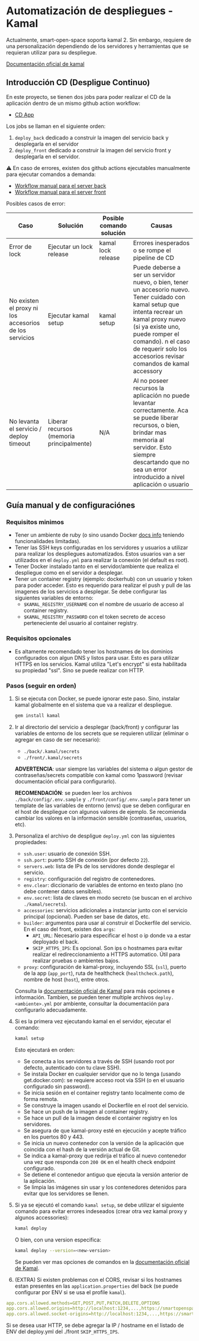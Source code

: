 # Automatización de despliegues - Kamal

Actualmente, smart-open-space soporta kamal 2. Sin embargo, requiere de una personalización dependiendo de los servidores y herramientas que se requieran utilizar para su despliegue. 

[Documentación oficial de kamal](https://kamal-deploy.org/docs/installation/)

## Introducción CD (Despligue Continuo)

En este proyecto, se tienen dos jobs para poder realizar el CD de la aplicación dentro de un mismo github action workflow:
- [CD App](/.github/workflows/cd-app.yml)

Los jobs se llaman en el siguiente orden:
 1. `deploy_back` dedicado a construir la imagen del servicio back y desplegarla en el servidor
 2. `deploy_front` dedicado a construir la imagen del servicio front y desplegarla en el servidor. 

:warning: En caso de errores, existen dos github actions ejecutables manualmente para ejecutar comandos a demanda:
- [Workflow manual para el server back](/.github/workflows/kamal-back-command.yml)
- [Workflow manual para el server front](/.github/workflows/kamal-back-command.yml)

Posibles casos de error:

| Caso                                       | Solución                                  | Posible comando solución           | Causas                                                                                                                                                                                                                   |
| ------------------------------------------ | ----------------------------------------- | ------------------ | ------------------------------------------------------------------------------------------------------------------------------------------------------------------------------------------------------------------------ |
| Error de lock                              | Ejecutar un lock release                  | kamal lock release | Errores inesperados o se rompe el pipeline de CD                                                                                                                                                                         |
| No existen el proxy ni los accesorios de los servicios | Ejecutar kamal setup                      | kamal setup      | Puede deberse a ser un servidor nuevo, o bien, tener un accesorio nuevo. Tener cuidado con kamal setup que intenta recrear un kamal proxy nuevo (si ya existe uno, puede romper el comando). n el caso de requerir solo los accesorios revisar comandos de kamal accessory                               |
| No levanta el servicio / deploy timeout    | Liberar recursos (memoria principalmente) | N/A                | Al no poseer recursos la aplicación no puede levantar correctamente. Aca se puede liberar recursos, o bien, brindar mas memoria al servidor. Esto siempre descartando que no sea un error introducido a nivel aplicación o usuario |

## Guía manual y de configuraciónes 

### Requisitos minimos
- Tener un ambiente de ruby (o sino usando Docker [docs info](https://kamal-deploy.org/docs/installation/dockerized/) teniendo funcionalidades limitadas).
- Tener las SSH keys configuradas en los servidores y usuarios a utilizar para realizar los despliegues automatizados. Estos usuarios van a ser utilizados en el `deploy.yml` para realizar la conexión (el default es root).
- Tener Docker instalado tanto en el servidor/ambiente que realiza el despliegue como en el servidor a desplegar.
- Tener un container registry (ejemplo: dockerhub) con un usuario y token para poder acceder. Esto es requerido para realizar el push y pull de las imagenes de los servicios a desplegar. Se debe configurar las siguientes variables de entorno: 
  - `$KAMAL_REGISTRY_USERNAME` con el nombre de usuario de acceso al container registry.
  - `$KAMAL_REGISTRY_PASSWORD` con el token secreto de acceso perteneciente del usuario al container registry.

### Requisitos opcionales
- Es altamente recomendado tener los hostnames de los dominios configurados con algun DNS y listos para usar. Esto es para utilizar HTTPS en los servicios. Kamal utiliza "Let's encrypt" si esta habilitada su propiedad "ssl". Sino se puede realizar con HTTP.

### Pasos (seguir en orden)

1. Si se ejecuta con Docker, se puede ignorar este paso. Sino, instalar kamal globalmente en el sistema que va a realizar el despliegue.

    ```bash
    gem install kamal
    ```

2. Ir al directorio del servicio a desplegar (back/front) y configurar las variables de entorno de los secrets que se requieren utilizar (eliminar o agregar en caso de ser necesario):
   - `./back/.kamal/secrets`
   - `./front/.kamal/secrets`

    **ADVERTENCIA**: usar siempre las variables del sistema o algun gestor de contraseñas/secrets compatible con kamal como 1password (revisar documentación oficial para configurarlo).

    **RECOMENDACIÓN**: se pueden leer los archivos `./back/config/.env.sample` y `./front/config/.env.sample` para tener un template de las variables de entorno (envs) que se deben configurar en el host de despliegue con algunos valores de ejemplo. Se recomienda cambiar los valores en la información sensible (contraseñas, usuarios, etc).


3. Personaliza el archivo de despligue `deploy.yml` con las siguientes propiedades:

   - `ssh.user`: usuario de conexión SSH.
   - `ssh.port`: puerto SSH de conexión (por defecto `22`).
   - `servers.web`: lista de IPs de los servidores donde desplegar el servicio.
   - `registry`: configuración del registro de contenedores.
   - `env.clear`: diccionario de variables de entorno en texto plano (no debe contener datos sensibles).
   - `env.secret`: lista de claves en modo secreto (se buscan en el archivo `./kamal/secrets`).
   - `accessories`: servicios adicionales a instanciar junto con el servicio principal (opcional). Pueden ser base de datos, etc.
   - `builder`: argumentos para usar al construir el Dockerfile del servicio. En el caso del front, existen dos `args`:
     - `API_URL`: Necesario para especificar el host o ip donde va a estar deployado el back.
     - `SKIP_HTTPS_IPS`: Es opcional. Son ips o hostnames para evitar realizar el redireccionamiento a HTTPS automatico. Útil para realizar pruebas o ambientes bajos.
   - `proxy`: configuración de kamal-proxy, incluyendo SSL (`ssl`), puerto de la app (`app_port`), ruta de healthcheck (`healthcheck.path`), nombre de host (`host`), entre otros.

    Consulta la [documentación oficial de Kamal](https://kamal-deploy.org/docs/installation/) para más opciones e información. Tambien, se pueden tener multiple archivos `deploy.<ambiente>.yml` por ambiente, consultar la documentación para configurarlo adecuadamente.

4. Si es la primera vez ejecutando kamal en el servidor, ejecutar el comando:

    ```bash
    kamal setup
    ```

    Esto ejecutará en orden:
   - Se conecta a los servidores a través de SSH (usando root por defecto, autenticado con tu clave SSH).  
   - Se instala Docker en cualquier servidor que no lo tenga (usando get.docker.com): se requiere acceso root vía SSH (o en el usuario configurado sin password).
   - Se inicia sesión en el container registry tanto localmente como de forma remota.  
   - Se construye la imagen usando el Dockerfile en el root del servicio.  
   - Se hace un push de la imagen al container registry.  
   - Se hace un pull de la imagen desde el container registry en los servidores.
   - Se asegura de que kamal-proxy esté en ejecución y acepte tráfico en los puertos 80 y 443.
   - Se inicia un nuevo contenedor con la versión de la aplicación que coincida con el hash de la versión actual de Git.  
   - Se indica a kamal-proxy que redirija el tráfico al nuevo contenedor una vez que responda con `200 OK` en el health check endpoint configurado.  
   - Se detiene el contenedor antiguo que ejecuta la versión anterior de la aplicación.
   - Se limpia las imágenes sin usar y los contenedores detenidos para evitar que los servidores se llenen.


5. Si ya se ejecutó el comando `kamal setup`, se debe utilizar el siguiente comando para evitar errores indeseados (crear otra vez kamal proxy y algunos accessories):

    ```bash
    kamal deploy 
    ```

    O bien, con una version especifica:
    ```bash
    kamal deploy --version=<new-version>
    ```

    Se pueden ver mas opciones de comandos en la [documentación oficial de Kamal](https://kamal-deploy.org/docs/installation/).


6. (EXTRA) Si existen problemas con el CORS, revisar si los hostnames estan presentes en las `application.properties` del back (se puede configurar por ENV si se usa el profile `kamal`).

```yaml
app.cors.allowed.methods=GET,POST,PUT,PATCH,DELETE,OPTIONS
app.cors.allowed.origins=http://localhost:1234,...,https://smartopenspace.10pines.com
app.cors.allowed.socket-origins=http://localhost:1234,...,https://smartopenspace.10pines.com
```

Si se desea usar HTTP, se debe agregar la IP / hostname en el listado de ENV del deploy.yml del ./front `SKIP_HTTPS_IPS`.